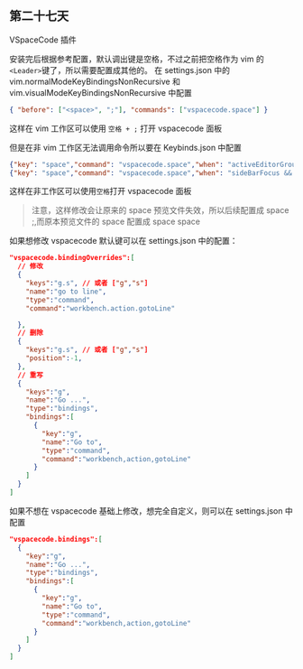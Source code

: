 ## 第二十七天

VSpaceCode 插件

安装完后根据参考配置，默认调出键是空格，不过之前把空格作为 vim 的 `<Leader>`键了，所以需要配置成其他的。
在 settings.json 中的 vim.normalModeKeyBindingsNonRecursive 和 vim.visualModeKeyBindingsNonRecursive 中配置

```json
{ "before": ["<space>", ";"], "commands": ["vspacecode.space"] }
```

这样在 vim 工作区可以使用 `空格 + ;` 打开 vspacecode 面板

但是在非 vim 工作区无法调用命令所以要在 Keybinds.json 中配置

```json
{"key": "space","command": "vspacecode.space","when": "activeEditorGroupEmpty && focusedView == '' && !whichkeyActive && !inputFocus"},
{"key": "space","command": "vspacecode.space","when": "sideBarFocus && !inputFocus && !whichkeyActive"}
```

这样在非工作区可以使用`空格`打开 vspacecode 面板

> 注意，这样修改会让原来的 space 预览文件失效，所以后续配置成 space ;,而原本预览文件的 space 配置成 space space

如果想修改 vspacecode 默认键可以在 settings.json 中的配置：

```json
"vspacecode.bindingOverrides":[
  // 修改
  {
    "keys":"g.s", // 或者 ["g","s"]
    "name":"go to line",
    "type":"command",
    "command":"workbench.action.gotoLine"

  },
  // 删除
  {
    "keys":"g.s", // 或者 ["g","s"]
    "position":-1,
  },
  // 重写
  {
    "keys":"g",
    "name":"Go ...",
    "type":"bindings",
    "bindings":[
      {
        "key":"g",
        "name":"Go to",
        "type":"command",
        "command":"workbench,action,gotoLine"
      }
    ]
  }
]

```

如果不想在 vspacecode 基础上修改，想完全自定义，则可以在 settings.json 中配置

```json
"vspacecode.bindings":[
  {
    "key":"g",
    "name":"Go ...",
    "type":"bindings",
    "bindings":[
      {
        "key":"g",
        "name":"Go to",
        "type":"command",
        "command":"workbench,action,gotoLine"
      }
    ]
  }
]
```
